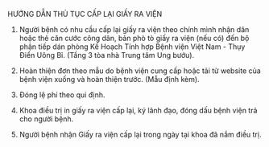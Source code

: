 HƯỚNG DẪN THỦ TỤC CẤP LẠI GIẤY RA VIỆN

1. Người bệnh có nhu cầu cấp lại giấy ra viện theo chính mình nhận dân hoặc thẻ căn cước công dân, bản phò tò giấy ra viện (nếu có) đến bộ phận tiếp dán phòng Kế Hoạch Tính hợp Bệnh viện Việt Nam - Thụy Điển Uông Bỉ. (Tầng 3 tòa nhà Trung tâm Ung bướu).

2. Hoàn thiện đơn theo mẫu do bệnh viện cung cấp hoặc tải từ website của bệnh viện xuống và hoàn thiện trước. (Mẫu định kèm).

3. Đóng lệ phí theo qui định.

4. Khoa điều trị in giấy ra viện cấp lại, ký lãnh đạo, đóng dấu bệnh viện trả cho người bệnh.

5. Người bệnh nhận Giấy ra viện cấp lại trong ngày tại khoa đã nắm điều trị.